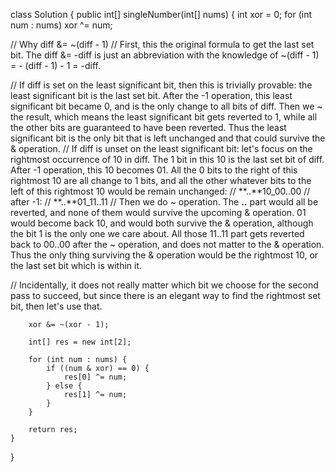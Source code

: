 class Solution {
    public int[] singleNumber(int[] nums) {
        int xor = 0;
        for (int num : nums) xor ^= num;
        
// Why diff &= ~(diff - 1)
// First, this the original formula to get the last set bit. The diff &= -diff is just an abbreviation with the knowledge of ~(diff - 1) = - (diff - 1) - 1 = -diff.

// If diff is set on the least significant bit, then this is trivially provable: the least significant bit is the last set bit. After the -1 operation, this least significant bit became 0, and is the only change to all bits of diff. Then we ~ the result, which means the least significant bit gets reverted to 1, while all the other bits are guaranteed to have been reverted. Thus the least significant bit is the only bit that is left unchanged and that could survive the & operation.
// If diff is unset on the least significant bit: let's focus on the rightmost occurrence of 10 in diff. The 1 bit in this 10 is the last set bit of diff. After -1 operation, this 10 becomes 01. All the 0 bits to the right of this rightmost 10 are all change to 1 bits, and all the other whatever bits to the left of this rightmost 10 would be remain unchanged:
// **..**10_00..00
// after -1:
// **..**01_11..11
// Then we do ~ operation. The **..** part would all be reverted, and none of them would survive the upcoming & operation. 01 would become back 10, and would both survive the & operation, although the bit 1 is the only one we care about. All those 11..11 part gets reverted back to 00..00 after the ~ operation, and does not matter to the & operation. Thus the only thing surviving the & operation would be the rightmost 10, or the last set bit which is within it.

// Incidentally, it does not really matter which bit we choose for the second pass to succeed, but since there is an elegant way to find the rightmost set bit, then let's use that.
        
    
        xor &= ~(xor - 1);
        
        int[] res = new int[2];
        
        for (int num : nums) {
            if ((num & xor) == 0) {
                res[0] ^= num;
            } else {
                res[1] ^= num;
            }
        }
        
        return res;
    }
}
